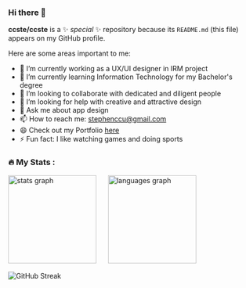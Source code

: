 ### Hi there 👋

**ccste/ccste** is a ✨ _special_ ✨ repository because its `README.md` (this file) appears on my GitHub profile.

Here are some areas important to me:

- 🔭 I’m currently working as a UX/UI designer in IRM project
- 🌱 I’m currently learning Information Technology for my Bachelor's degree
- 👯 I’m looking to collaborate with dedicated and diligent people
- 🤔 I’m looking for help with creative and attractive design
- 💬 Ask me about app design
- 📫 How to reach me: stephenccu@gmail.com
- 😄 Check out my Portfolio <a href="https://ccste.github.io/portfolio" target="_blank">here</a>
- ⚡ Fun fact: I like watching games and doing sports

<h3 align="left">🔥   My Stats :</h3>

<p>
  <img src="https://github-readme-stats.vercel.app/api?username=ccste&hide_title=false&hide_rank=false&show_icons=true&include_all_commits=true&count_private=true&disable_animations=false&theme=transparent&locale=en&hide_border=false" height="180" alt="stats graph"  />
  &nbsp; &nbsp;&nbsp; <img src="https://github-readme-stats.vercel.app/api/top-langs?username=ccste&locale=en&hide_title=false&layout=compact&langs_count=6&theme=transparent&hide_border=false" height="180" alt="languages graph"  />
  <!-- &card_width=320 -->
</p>

<div>
  <img src="https://streak-stats.demolab.com?user=ccste&locale=en&mode=daily&hide_border=false&card_width=800&theme=transparent" alt="GitHub Streak" />
</div>
<!-- &border_radius=5&order=3 -->

